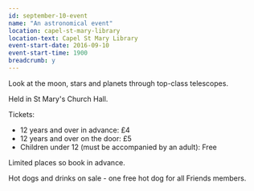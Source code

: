 ```yaml
---
id: september-10-event
name: "An astronomical event"
location: capel-st-mary-library
location-text: Capel St Mary Library
event-start-date: 2016-09-10
event-start-time: 1900
breadcrumb: y
---
```

Look at the moon, stars and planets through top-class telescopes.

Held in St Mary's Church Hall.

Tickets:
* 12 years and over in advance: £4
* 12 years and over on the door: £5
* Children under 12 (must be accompanied by an adult): Free

Limited places so book in advance.

Hot dogs and drinks on sale - one free hot dog for all Friends members.
